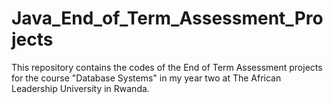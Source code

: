# Java_End_of_Term_Assessment_Projects
This repository contains the codes of the End of Term Assessment projects for the course "Database Systems" in my year two at The African Leadership University in Rwanda.

